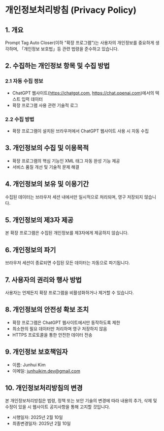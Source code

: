 # 개인정보처리방침 (Privacy Policy)

## 1. 개요
Prompt Tag Auto Closer(이하 "확장 프로그램")는 사용자의 개인정보를 중요하게 생각하며, 「개인정보 보호법」등 관련 법령을 준수하고 있습니다. 

## 2. 수집하는 개인정보 항목 및 수집 방법
### 2.1 자동 수집 정보
- ChatGPT 웹사이트(https://chatgpt.com, https://chat.openai.com)에서의 텍스트 입력 데이터
- 확장 프로그램 사용 관련 기술적 로그

### 2.2 수집 방법
- 확장 프로그램이 설치된 브라우저에서 ChatGPT 웹사이트 사용 시 자동 수집

## 3. 개인정보의 수집 및 이용목적
- 확장 프로그램의 핵심 기능인 XML 태그 자동 완성 기능 제공
- 서비스 품질 개선 및 기술적 문제 해결

## 4. 개인정보의 보유 및 이용기간
수집된 데이터는 브라우저 세션 내에서만 일시적으로 처리되며, 영구 저장되지 않습니다.

## 5. 개인정보의 제3자 제공
본 확장 프로그램은 수집된 개인정보를 제3자에게 제공하지 않습니다.

## 6. 개인정보의 파기
브라우저 세션이 종료되면 수집된 모든 데이터는 자동으로 파기됩니다.

## 7. 사용자의 권리와 행사 방법
사용자는 언제든지 확장 프로그램을 비활성화하거나 제거할 수 있습니다.

## 8. 개인정보의 안전성 확보 조치
- 확장 프로그램은 ChatGPT 웹사이트에서만 동작하도록 제한
- 최소한의 필요 데이터만 처리하며 영구 저장하지 않음
- HTTPS 프로토콜을 통한 안전한 데이터 전송

## 9. 개인정보 보호책임자
- 이름: Junhui Kim
- 이메일: junhuikim.dev@gmail.com

## 10. 개인정보처리방침의 변경
본 개인정보처리방침은 법령, 정책 또는 보안 기술의 변경에 따라 내용의 추가, 삭제 및 수정이 있을 시 웹사이트 공지사항을 통해 고지할 것입니다.

- 시행일자: 2025년 2월 10일
- 최종변경일자: 2025년 2월 10일 